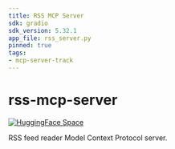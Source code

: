 ```yaml
---
title: RSS MCP Server
sdk: gradio
sdk_version: 5.32.1
app_file: rss_server.py
pinned: true
tags:
- mcp-server-track
---
```


# rss-mcp-server

[![HuggingFace Space](https://github.com/gperdrizet/rss-mcp-server/actions/workflows/publish_hf_space.yml/badge.svg)](https://github.com/gperdrizet/rss-mcp-server/actions/workflows/publish_hf_space.yml)

RSS feed reader Model Context Protocol server.